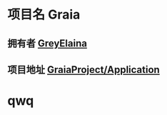 # 项目名 Graia  
## 拥有者 [GreyElaina](https://github.com/GreyElaina/)  
## 项目地址 [GraiaProject/Application](https://github.com/GraiaProject/Application)  
# qwq
